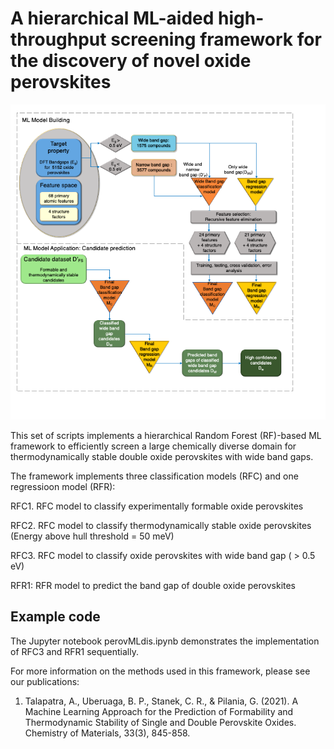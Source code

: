 # A hierarchical ML-aided high-throughput screening framework for the discovery of novel oxide perovskites

![Computational Workflow Schematic](bin/images/fig_3.png)

This set of scripts implements a hierarchical Random Forest (RF)-based ML framework to efficiently screen a large chemically diverse domain for thermodynamically stable double oxide perovskites with wide band gaps. 

The framework implements three classification models (RFC) and one regressioon model (RFR): 

RFC1. RFC model to classify experimentally formable oxide perovskites 

RFC2. RFC model to classify thermodynamically stable oxide perovskites (Energy above hull threshold = 50 meV) 

RFC3. RFC model to classify oxide perovskites with wide band gap ( > 0.5 eV)

RFR1: RFR model to predict the band gap of double oxide perovskites

## Example code

The Jupyter notebook perovMLdis.ipynb demonstrates the implementation of RFC3 and RFR1 sequentially.

For more information on the methods used in this framework, please see our publications:

1.  Talapatra, A., Uberuaga, B. P., Stanek, C. R., & Pilania, G. (2021). A Machine Learning Approach for the Prediction of Formability and Thermodynamic Stability     of Single and Double Perovskite Oxides. Chemistry of Materials, 33(3), 845-858.
